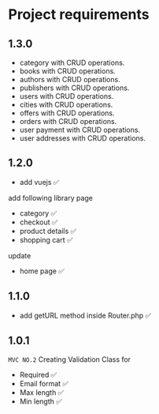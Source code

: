 # Project requirements

## 1.3.0

- category with CRUD operations.
- books with CRUD operations.
- authors with CRUD operations.
- publishers with CRUD operations.
- users with CRUD operations.
- cities with CRUD operations.
- offers with CRUD operations.
- orders with CRUD operations.
- user payment with CRUD operations.
- user addresses with CRUD operations.

## 1.2.0

- add vuejs ✅

add following library page

- category ✅
- checkout ✅
- product details ✅
- shopping cart ✅

update

- home page ✅

## 1.1.0

- add getURL method inside Router.php ✅

## 1.0.1

`MVC NO.2`
Creating Validation Class for

- Required ✅
- Email format ✅
- Max length ✅
- Min length ✅
